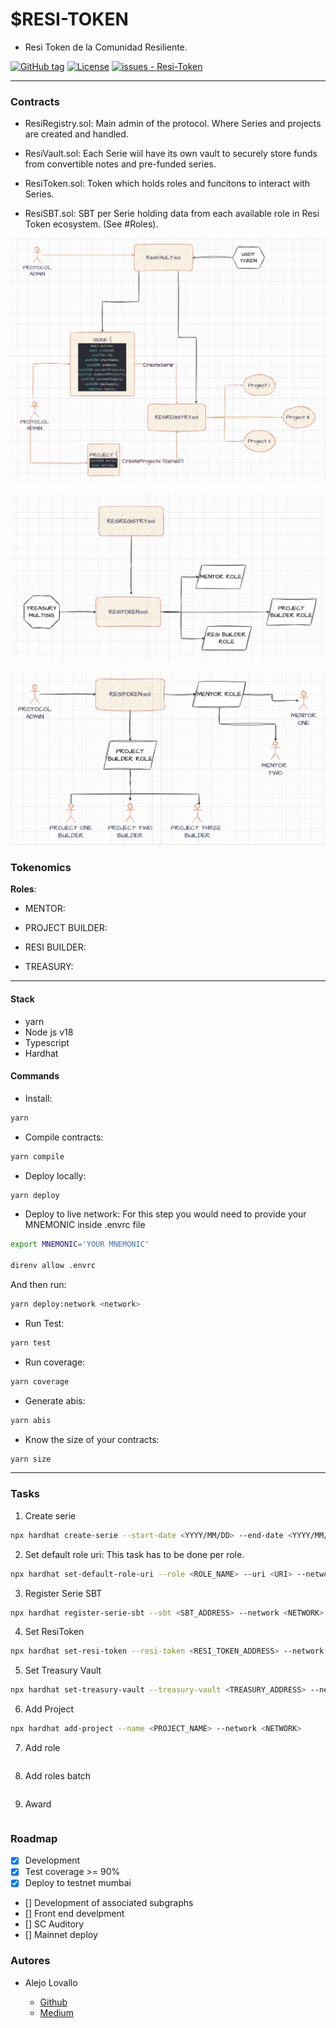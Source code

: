 # $RESI-TOKEN

- Resi Token de la Comunidad Resiliente.

[![GitHub tag](https://img.shields.io/github/tag/Comunidad-Resiliente/Resi-Token?include_prereleases=&sort=semver&color=blue)](https://github.com/Comunidad-Resiliente/Resi-Token/releases/)
[![License](https://img.shields.io/badge/License-MIT-blue)](#license)
[![issues - Resi-Token](https://img.shields.io/github/issues/Comunidad-Resiliente/Resi-Token)](https://github.com/Comunidad-Resiliente/Resi-Token/issues)

---

### Contracts

- ResiRegistry.sol: Main admin of the protocol. Where Series and projects are created and handled.

- ResiVault.sol: Each Serie wiil have its own vault to securely store funds from convertible notes and pre-funded series.

- ResiToken.sol: Token which holds roles and funcitons to interact with Series.

- ResiSBT.sol: SBT per Serie holding data from each available role in Resi Token ecosystem. (See #Roles).

![ResiRegistry-one](./docs/imgs/Registry-SBT-one.png)

![ResiToken](./docs/imgs/ResiToken.png)

![ResiToken-two](./docs/imgs/ResiToken-two.png)

### Tokenomics

**Roles**:

- MENTOR:

- PROJECT BUILDER:

- RESI BUILDER:

- TREASURY:

---

#### Stack

- yarn
- Node js v18
- Typescript
- Hardhat

#### Commands

- Install:

```bash
yarn
```

- Compile contracts:

```bash
yarn compile
```

- Deploy locally:

```bash
yarn deploy
```

- Deploy to live network: For this step you would need to provide your MNEMONIC inside .envrc file

```bash
export MNEMONIC='YOUR MNEMONIC'

direnv allow .envrc
```

And then run:

```bash
yarn deploy:network <network>
```

- Run Test:

```bash
yarn test
```

- Run coverage:

```bash
yarn coverage
```

- Generate abis:

```bash
yarn abis
```

- Know the size of your contracts:

```bash
yarn size
```

---

### Tasks

1. Create serie

```bash
npx hardhat create-serie --start-date <YYYY/MM/DD> --end-date <YYYY/MM/DD> --projects <NUMBER> --max-supply <VALUE IN WEI> --vault <VAULT_ADDRESS> --network <NETWORK>
```

2. Set default role uri: This task has to be done per role.

```bash
npx hardhat set-default-role-uri --role <ROLE_NAME> --uri <URI> --network <NETWORK>
```

3. Register Serie SBT

```bash
npx hardhat register-serie-sbt --sbt <SBT_ADDRESS> --network <NETWORK>
```

4. Set ResiToken

```bash
npx hardhat set-resi-token --resi-token <RESI_TOKEN_ADDRESS> --network <NETWORK>
```

5. Set Treasury Vault

```bash
npx hardhat set-treasury-vault --treasury-vault <TREASURY_ADDRESS> --network mumbai
```

6. Add Project

```bash
npx hardhat add-project --name <PROJECT_NAME> --network <NETWORK>
```

7. Add role

```bash

```

8. Add roles batch

```bash

```

9. Award

```bash


```

### Roadmap

- [x] Development
- [x] Test coverage >= 90%
- [x] Deploy to testnet mumbai
- [] Development of associated subgraphs
- [] Front end develpment
- [] SC Auditory
- [] Mainnet deploy

### Autores

- Alejo Lovallo

  - [Github](https://github.com/AlejoLovallo)
  - [Medium](https://alejolovallo.medium.com/)
